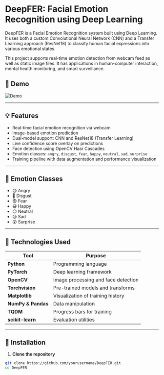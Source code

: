 # DeepFER: Facial Emotion Recognition using Deep Learning

DeepFER is a Facial Emotion Recognition system built using Deep Learning. It uses both a custom Convolutional Neural Network (CNN) and a Transfer Learning approach (ResNet18) to classify human facial expressions into various emotional states.

This project supports real-time emotion detection from webcam feed as well as static image files. It has applications in human-computer interaction, mental health monitoring, and smart surveillance.

## 📸 Demo
![Demo](![Untitled](https://github.com/user-attachments/assets/8fd68da5-7ccc-4f99-9b5f-37865eb6f41b)
) <!-- (replace or remove if not available) -->

---

## 💡 Features

- Real-time facial emotion recognition via webcam
- Image-based emotion prediction
- Dual-model support: CNN and ResNet18 (Transfer Learning)
- Live confidence score overlay on predictions
- Face detection using OpenCV Haar Cascades
- Emotion classes: `angry`, `disgust`, `fear`, `happy`, `neutral`, `sad`, `surprise`
- Training pipeline with data augmentation and performance visualization

---

## 🧠 Emotion Classes
- 😠 Angry
- 🤢 Disgust
- 😨 Fear
- 😀 Happy
- 😐 Neutral
- 😢 Sad
- 😲 Surprise

---

## 🔧 Technologies Used

| Tool | Purpose |
|------|---------|
| **Python** | Programming language |
| **PyTorch** | Deep learning framework |
| **OpenCV** | Image processing and face detection |
| **Torchvision** | Pre-trained models and transforms |
| **Matplotlib** | Visualization of training history |
| **NumPy & Pandas** | Data manipulation |
| **TQDM** | Progress bars for training |
| **scikit-learn** | Evaluation utilities |

---

## 🚀 Installation

1. **Clone the repository**
```bash
git clone https://github.com/yourusername/DeepFER.git
cd DeepFER
